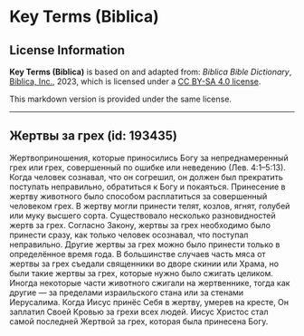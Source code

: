# Key Terms (Biblica)

## License Information

**Key Terms (Biblica)** is based on and adapted from: _Biblica Bible Dictionary_, [Biblica, Inc.](https://www.biblica.com/), 2023, which is licensed under a [CC BY-SA 4.0 license](https://creativecommons.org/licenses/by-sa/4.0/legalcode.en).

This markdown version is provided under the same license.



--------------------------------

## Жертвы за грех (id: 193435)

Жертвоприношения, которые приносились Богу за непреднамеренный грех или грех, совершенный по ошибке или неведению (Лев. 4:1–5:13\). Когда человек сознавал, что он согрешил, он должен был прекратить поступать неправильно, обратиться к Богу и покаяться. Принесение в жертву животного было способом расплатиться за совершенный человеком грех. В жертву могли принести телят, козлов, ягнят, голубей или муку высшего сорта. Существовало несколько разновидностей жертв за грех. Согласно Закону, жертвы за грех необходимо было принести сразу, как только человек осознавал, что поступал неправильно. Другие жертвы за грех можно было принести только в определённое время года. В большинстве случаев часть мяса от жертвы за грех съедали священники во дворе скинии или Храма, но были такие жертвы за грех, которые нужно было сжигать целиком. Иногда некоторые части животного сжигали на жертвеннике, тогда как другие — за пределами израильского стана или за стенами Иерусалима. Когда Иисус принёс Себя в жертву, умерев на кресте, Он заплатил Своей Кровью за грехи всех людей. Иисус Христос стал самой последней Жертвой за грех, которая была принесена Богу.


